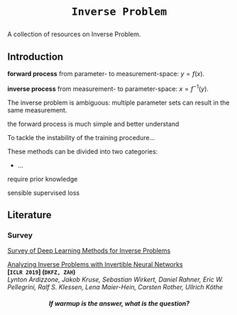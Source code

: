 # <p align=center>`Inverse Problem` </p>

A collection of resources on Inverse Problem.

## Introduction

**forward process** from parameter- to measurement-space: $y = f(x)$​​.

**inverse process** from measurement- to parameter-space: $x = f^{-1}(y)$​.

The inverse problem is ambiguous: multiple parameter sets can result in the same measurement.



the forward process is much simple and better understand



To tackle the instability of the training procedure...







These methods can be divided into two categories:

- ...



require prior knowledge 

sensible supervised loss





## Literature

### Survey

<span id="Fastgan"></span>

[Survey of Deep Learning Methods for Inverse Problems](https://arxiv.org/pdf/2111.04731.pdf)



[Analyzing Inverse Problems with Invertible Neural Networks](https://arxiv.org/pdf/1808.04730.pdf)  
**[`ICLR 2019`]  (`DKFZ, ZAH`)**  
*Lynton Ardizzone, Jakob Kruse, Sebastian Wirkert, Daniel Rahner, Eric W. Pellegrini, Ralf S. Klessen, Lena Maier-Hein, Carsten Rother, Ullrich Köthe*





<h5 align="center"><i>If warmup is the answer, what is the question?</i></h5>



